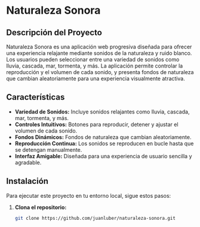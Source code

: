 # Naturaleza Sonora

## Descripción del Proyecto

Naturaleza Sonora es una aplicación web progresiva diseñada para ofrecer una experiencia relajante mediante sonidos de la naturaleza y ruido blanco. Los usuarios pueden seleccionar entre una variedad de sonidos como lluvia, cascada, mar, tormenta, y más. La aplicación permite controlar la reproducción y el volumen de cada sonido, y presenta fondos de naturaleza que cambian aleatoriamente para una experiencia visualmente atractiva.

## Características

- **Variedad de Sonidos:** Incluye sonidos relajantes como lluvia, cascada, mar, tormenta, y más.
- **Controles Intuitivos:** Botones para reproducir, detener y ajustar el volumen de cada sonido.
- **Fondos Dinámicos:** Fondos de naturaleza que cambian aleatoriamente.
- **Reproducción Continua:** Los sonidos se reproducen en bucle hasta que se detengan manualmente.
- **Interfaz Amigable:** Diseñada para una experiencia de usuario sencilla y agradable.

## Instalación

Para ejecutar este proyecto en tu entorno local, sigue estos pasos:

1. **Clona el repositorio:**

   ```bash
   git clone https://github.com/juanluber/naturaleza-sonora.git


